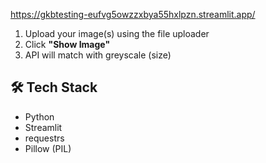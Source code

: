 https://gkbtesting-eufvg5owzzxbya55hxlpzn.streamlit.app/
1. Upload your image(s) using the file uploader
2. Click **"Show Image"**
3. API will match with greyscale (size)

## 🛠 Tech Stack

- Python
- Streamlit
- requestrs
- Pillow (PIL)
